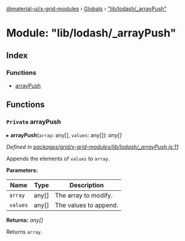 [@material-ui/x-grid-modules](../README.md) › [Globals](../globals.md) › ["lib/lodash/_arrayPush"](_lib_lodash__arraypush_.md)

# Module: "lib/lodash/_arrayPush"

## Index

### Functions

* [arrayPush](_lib_lodash__arraypush_.md#private-arraypush)

## Functions

### `Private` arrayPush

▸ **arrayPush**(`array`: any[], `values`: any[]): *any[]*

*Defined in [packages/grid/x-grid-modules/lib/lodash/_arrayPush.js:11](https://github.com/mui-org/material-ui-x/blob/a679779/packages/grid/x-grid-modules/lib/lodash/_arrayPush.js#L11)*

Appends the elements of `values` to `array`.

**Parameters:**

Name | Type | Description |
------ | ------ | ------ |
`array` | any[] | The array to modify. |
`values` | any[] | The values to append. |

**Returns:** *any[]*

Returns `array`.
